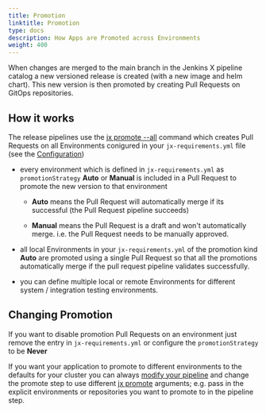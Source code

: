 ```yaml
---
title: Promotion
linktitle: Promotion
type: docs
description: How Apps are Promoted across Environments
weight: 400
---
```


When changes are merged to the main branch in the Jenkins X pipeline catalog a new versioned release is created (with a new image and helm chart). This new version is then promoted by creating Pull Requests on GitOps repositories.

## How it works

The release pipelines use the [jx promote --all](https://github.com/jenkins-x/jx-promote/blob/master/docs/cmd/jx-promote.md#jx-promote) command which creates Pull Requests on all Environments conigured in your `jx-requirements.yml` file (see the [Configuration](/v3/develop/environments/config/)) 

* every environment which is defined in `jx-requirements.yml` as `promotionStrategy` **Auto** or **Manual** is included in a Pull Request to promote the new version to that environment

  * **Auto** means the Pull Request will automatically merge if its successful (the Pull Request pipeline succeeds)

  * **Manual** means the Pull Request is a draft and won't automatically merge. i.e. the Pull Request needs to be manually approved. 

* all local Environments in your `jx-requirements.yml` of the promotion kind **Auto** are promoted using a single Pull Request so that all the promotions automatically merge if the pull request pipeline validates successfully.

* you can define multiple local or remote Environments for different system / integration testing environments.

## Changing Promotion

If you want to disable promotion Pull Requests on an environment just remove the entry in `jx-requirements.yml` or configure the `promotionStrategy` to be **Never**

If you want your application to promote to different environments to the defaults for your cluster you can always [modify your pipeline](/v3/develop/pipelines/#editing-pipelines) and change the promote step to use different [jx promote](https://github.com/jenkins-x/jx-promote/blob/master/docs/cmd/jx-promote.md#jx-promote) arguments; e.g. pass in the explicit environments or repositories you want to promote to in the pipeline step.

